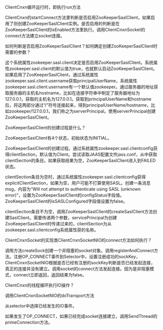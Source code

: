 
ClientCnxn循环运行时，即执行run方法


ClientCnxn的startConnect方法里判断是否启用ZooKeeperSaslClient，如果启用了则创建ZooKeeperSaslClient实例。是否启用的判断是在ZooKeeperSaslClient的isEnabled方法里执行。调用ClientCnxnSocket的connect方法建立socket连接。


如何判断是否启用ZooKeeperSaslClient？如何确定创建ZooKeeperSaslClient时需要的参数？

这个系统属性zookeeper.sasl.client决定是否启用ZooKeeperSaslClient。系统属性zookeeper.sasl.client的默认值为true，也就默认启动ZooKeeperSaslClient。如果启用了ZooKeeperSaslClient，通过系统属性zookeeper.sasl.client.username获取principalUserName，系统属性zookeeper.sasl.client.username有一个默认值zookeeper。通过服务器的地址获取服务器的主机名hostname，比如在连接字符串中制定了服务器地址为127.0.0.1，获取的主机名为127.0.0.1。获取到principalUserName和hostname后，将这两部分通过“/”符号连接起来，得到principalUserName/hostname，比如zookeeper/127.0.0.1，我们称之为serverPrincipal。使用serverPrincipal创建ZooKeeperSaslClient。


ZooKeeperSaslClient的创建过程是什么？

ZooKeeperSaslClient有4个状态，初始状态为INITIAL。

ZooKeeperSaslClient的创建过程。通过系统属性zookeeper.sasl.clientconfig获得clientSection，默认值为Client。尝试读取JAAS配置文件jass.conf，从中获取clientSection的条目。如果获取结果为空，ZooKeeperSaslClient进入到FAILED状态。


clientSection条目为空时，通过系统属性zookeeper.sasl.clientconfig获得explicitClientSection，如果为空，用户可能不打算使用SASL。创建一条消息msg，内容为“Will not attempt to authenticate using SASL (unknown error)”，设置为ZooKeeperSaslClient的configStatus字段值。ZooKeeperSaslClient的isSASLConfigured字段值设置为false。


clientSection条目不为空，调用ZooKeeperSaslClient的createSaslClient方法创建SaslClient。需要传递两个参数，servicePrincipal为创建ZooKeeperSaslClient时传递过来的，clientSection为从zookeeper.sasl.clientconfig系统属性获的名称。


ClientCnxnSocket的实现类ClientCnxnSocketNIO的connect方法如何执行？

调用方法createSock创建一个非阻塞的socket对象。调用registerAndConnect方法。注册OP_CONNECT事件到Selector中，设置注册成功的sockKey，ClientCnxnSocketNIO根据是否已经有注册的sockKey判断是否已经发起连接，真正的连接并没有建立。调用socket的connect方法发起连接。因为是非阻塞模式，connect立即返回，返回结果为false。

ClientCnxn的线程循环执行IO操作？

调用ClientCnxnSocketNIO的doTransport方法

从selector中选择已经发生的IO事件。

如果发生了OP_CONNECT，如果已经完成socket连接建立，调用SendThread的primeConnection方法。

